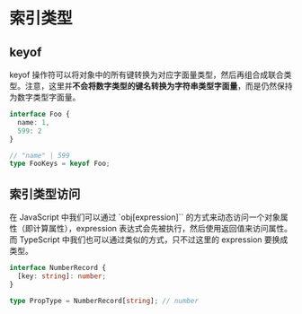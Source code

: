 # 索引类型

## keyof

keyof 操作符可以将对象中的所有键转换为对应字面量类型，然后再组合成联合类型。注意，这里并**不会将数字类型的键名转换为字符串类型字面量**，而是仍然保持为数字类型字面量。

```ts
interface Foo {
  name: 1,
  599: 2
}

// "name" | 599
type FooKeys = keyof Foo;
```

## 索引类型访问

在 JavaScript 中我们可以通过 `obj[expression]`` 的方式来动态访问一个对象属性（即计算属性），expression 表达式会先被执行，然后使用返回值来访问属性。而 TypeScript 中我们也可以通过类似的方式，只不过这里的 expression 要换成类型。

```ts
interface NumberRecord {
  [key: string]: number;
}

type PropType = NumberRecord[string]; // number
```


